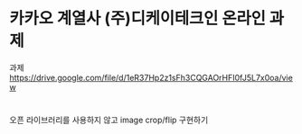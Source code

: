 # 카카오 계열사 (주)디케이테크인 온라인 과제
과제 https://drive.google.com/file/d/1eR37Hp2z1sFh3CQGAOrHFI0fJ5L7x0oa/view

#
오픈 라이브러리를 사용하지 않고 image crop/flip 구현하기
